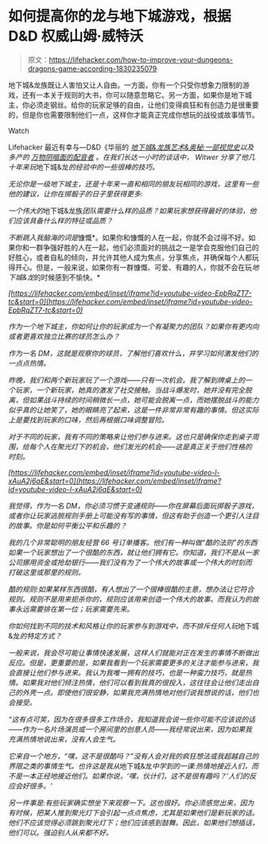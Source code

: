 # 如何提高你的龙与地下城游戏，根据 D&D 权威山姆·威特沃

> 原文：<https://lifehacker.com/how-to-improve-your-dungeons-dragons-game-according-1830235079>

地下城&龙族既让人害怕又让人自由。一方面，你有一个只受你想象力限制的游戏，还有一本关于规则的大书，你可以随意忽略它。另一方面，如果你是地下城主，你必须走钢丝。给你的玩家足够的自由，让他们变得疯狂和有创造力是很重要的，但是你也需要限制他们一点，这样你才能真正完成你想玩的战役或故事情节。

Watch

Lifehacker 最近有幸与—D&D《华丽的 [*地下城&龙族艺术&奥秘:一部视觉史*](https://www.amazon.com/Dungeons-Dragons-Art-Arcana-History/dp/0399580948?asc_campaign=InlineText&asc_refurl=https://lifehacker.com/how-to-improve-your-dungeons-dragons-game-according-1830235079&asc_source=&tag=kinjalifehackerlink-20)*以及多产的 [万物阴暗面的配音者](https://www.youtube.com/watch?v=8PayYz9vyQ0) 。在我们长达一小时的谈话中， Witwer 分享了他几十年来玩*地下城&龙*的经验中的一些很棒的技巧。*

*无论你是一级地下城主，还是十年来一直和相同的朋友玩相同的游戏，这里有一些他的建议，让你在掷骰子的日子里获得更多:*

*一个伟大的*地下城&龙族*团队需要什么样的品质？如果玩家想获得最好的体验，他们应该具备什么样的特征或品质？*

*不断跳入我脑海的词是*慷慨*。如果你和慷慨的人在一起，你就不会过得不好。如果你和一群争强好胜的人在一起，他们必须面对的挑战之一是学会克服他们自己的好胜心，或者自私的倾向，并允许其他人成为焦点，分享焦点，并确保每个人都玩得开心。但是，一般来说，如果你有一群慷慨、可爱、有趣的人，你就不会在玩*地下城&龙*的时候感到不愉快。*

 *[https://lifehacker.com/embed/inset/iframe?id=youtube-video-EpbRqZT7-tc&start=0](https://lifehacker.com/embed/inset/iframe?id=youtube-video-EpbRqZT7-tc&start=0)* 

*作为一个地下城主，你如何让你的玩家成为一个有凝聚力的团队？如果你有更内向或者更喜欢独立比赛的球员怎么办？*

*作为一名 DM，这就是观察你的球员，了解他们喜欢什么，并学习如何激发他们的一点点热情。*

*昨晚，我们和两个新玩家玩了一个游戏——只有一次机会。我了解到牌桌上的一个玩家，一个新玩家，她真的激发了社交接触。当战斗爆发时，她并没有完全脱离，但如果战斗持续的时间稍微长一点，她可能会脱离一点，而她摆脱战斗的能力似乎真的让她笑了，她的眼睛亮了起来，这是一件非常非常有趣的事情。但这实际上是要找到玩家的口味，然后再根据口味调整冒险。*

*对于不同的玩家，我有不同的策略来让他们参与进来。这也只是确保你走到桌子周围，给每个人在聚光灯下的机会，他们发光的机会——这是真正关于他们性格的时刻。*

 *[https://lifehacker.com/embed/inset/iframe?id=youtube-video-l-xAuA2j6aE&start=0](https://lifehacker.com/embed/inset/iframe?id=youtube-video-l-xAuA2j6aE&start=0)* 

*我觉得，作为一名 DM，你必须习惯于变通规则——你在屏幕后面玩掷骰子游戏，或者你让玩家逃脱规则手册上可能没有写的事情，但这有助于创造一个更引人注目的故事。你是如何平衡公平和乐趣的？*

*我的几个非常聪明的朋友经营 66 号订单播客。他们有一种叫做“酷的法则”的东西如果一个玩家想出了一个很酷的东西，就让他们拥有它。你知道，我们不是从一家公司挪用资金或抢劫银行——我们没有为了一个伟大的故事或一个伟大的时刻而打破这里或那里的规则。*

*酷的规则:如果某样东西很酷，有人想出了一个很棒很酷的主意，想办法让它符合规则。规则不是用来扼杀你的，规则应该用来创造一个伟大的故事。而我认为的故事永远需要排在第一位；玩家需要先来。*

*你如何找到不同的技术和风格让你的玩家参与到游戏中，而不排斥任何人玩*地下城&龙*的特定方式？*

*一般来说，我会尽可能让事情快速发展，这样人们就能对正在发生的事情不断做出反应。但是，更重要的是，如果我看到一个玩家需要更多的关注才能参与进来，我会直接让他们参与进来。我认为我唯一拥有的技巧，也是一种蛮力技巧，就是热情。如果我对他们倾注热情，他们可以看到我真的很投入，这往往会让他们走出自己的外壳一点。即使他们很安静，如果我充满热情地对他们说我想说的话，他们也会接受。*

*“这有点可笑，因为在很多很多工作场合，我知道我会说一些你可能不应该说的话——作为一名片场演员或一个房间里的创意人员——我经常说出来，因为如果我充满热情地说出来，没有人会生气。*

*它来自一个地方，“嘿，这不是很酷吗？”没有人会对我的疯狂想法或我超越自己的界限之类的事情生气。也许这是我从*地下城&龙*中学到的一课:热情地接近人们，而不是一本正经地接近他们。如果你说，‘嘿，伙计们，这不是很有趣吗？’人们的反应会好很多。'*

*另一件事是:有些玩家确实想坐下来观察一下。这也很好。你必须感觉出来，因为有时候，把某人推到聚光灯下会引起一点点焦虑，尤其是如果他们是新玩家的话。他们不应该觉得必须跳到聚光灯下；他们应该感到鼓舞。因此，如果他们想插话，他们可以。强迫别人从来都不好。*